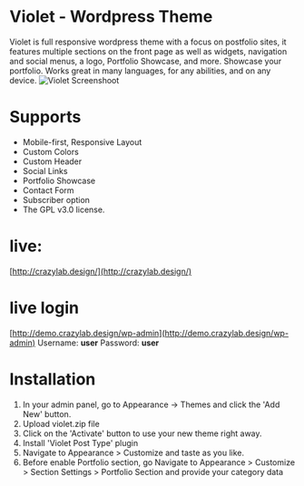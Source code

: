 # Violet - Wordpress Theme
Violet is full responsive wordpress theme with a focus on postfolio sites, it features multiple sections on the front page as well as widgets, navigation and social menus, a logo, Portfolio Showcase, and more. Showcase your portfolio. Works great in many languages, for any abilities, and on any device.
![Violet Screenshoot](http://crazylab.design/wp-content/themes/violet/screenshot.png)

# Supports
* Mobile-first, Responsive Layout
* Custom Colors
* Custom Header
* Social Links
* Portfolio Showcase
* Contact Form
* Subscriber option
* The GPL v3.0 license.

# live: 
[http://crazylab.design/](http://crazylab.design/)

# live login
  [http://demo.crazylab.design/wp-admin](http://demo.crazylab.design/wp-admin)
  Username: **user**
  Password: **user**

# Installation
1. In your admin panel, go to Appearance -> Themes and click the 'Add New' button.
2. Upload violet.zip file
3. Click on the 'Activate' button to use your new theme right away.
4. Install 'Violet Post Type' plugin
5. Navigate to Appearance > Customize and taste as you like.
6. Before enable Portfolio section, go Navigate to Appearance > Customize > Section Settings > Portfolio Section and provide your category data
